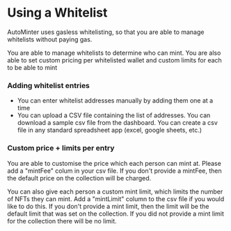 # Using a Whitelist

AutoMinter uses gasless whitelisting, so that you are able to manage whitelists without paying gas.

You are able to manage whitelists to determine who can mint. You are also able to set custom pricing per whitelisted wallet and custom limits for each to be able to mint

### Adding whitelist entries

* You can enter whitelist addresses manually by adding them one at a time
* You can upload a CSV file containing the list of addresses. You can download a sample csv file from the dashboard. You can create a csv file in any standard spreadsheet app (excel, google sheets, etc.)

### Custom price + limits per entry

You are able to customise the price which each person can mint at. Please add a "mintFee" colum in your csv file. If you don't provide a mintFee, then the default price on the collection will be charged.

You can also give each person a custom mint limit, which limits the number of NFTs they can mint. Add a "mintLimit" column to the csv file if you would like to do this.  If you don't provide a mint limit, then the limit will be the default limit that was set on the collection. If you did not provide a mint limit for the collection there will be no limit.

